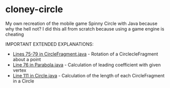 # cloney-circle
My own recreation of the mobile game Spinny Circle with Java because why the hell not? I did this all from scratch because using a game engine is cheating


IMPORTANT EXTENDED EXPLANATIONS:
* [Lines 75-79 in CircleFragment.java](https://www.gamefromscratch.com/post/2012/11/24/GameDev-math-recipes-Rotating-one-point-around-another-point.aspx) - Rotation of a CirclecleFragment about a point
* [Line 76 in Parabola.java](https://photos.google.com/share/AF1QipNRYYwnL4LU7OOdt56jLcWQMvFo8jjMvEptNqKRU3c-XtaRSq9ZVlcyPRP6H2GcYA?key=ejVxVWNCRm1BRmgxNWJrQUV0a2RWN2MyeE85QnlR) - Calculation of leading coefficient with given vertex
* [Line 111 in Circle.java](https://docs.google.com/document/d/1a4joJsVlFmSqraHsGgRAJRp5OkZLeW93JBuJsFOsMeI/edit?usp=sharing) - Calculation of the length of each CircleFragment in a Circle
